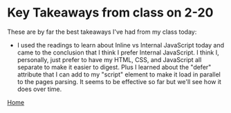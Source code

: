 # Key Takeaways from class on 2-20

These are by far the best takeaways I've had from my class today:

* I used the readings to learn about Inline vs Internal JavaScript today and came to the conclusion that I think I prefer Internal JavaScript. I think I, personally, just prefer to have my HTML, CSS, and JavaScript all separate to make it easier to digest. Plus I learned about the "defer" attribute that I can add to my "script" element to make it load in parallel to the pages parsing. It seems to be effective so far but we'll see how it does over time.



[Home](index.md)
